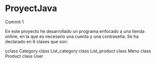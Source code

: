 # ProyectJava
Commit 1

En este proyecto he desarrollado un programa enfocado a una tienda online, en la que es necesario una cuenta y una contraseña.
Se ha declarado en 6 clases que son:

çclass Category
class List_category
class List_product
class Menu
class Product
class User

